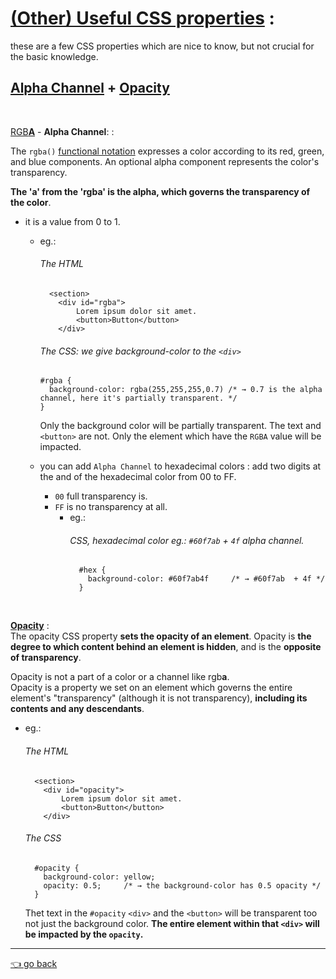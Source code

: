 # [(Other) Useful CSS properties](https://developer.mozilla.org/en-US/docs/Web/CSS/Reference) :    
these are a few CSS properties which are nice to know, but not crucial for the basic knowledge.

## [Alpha Channel](https://developer.mozilla.org/en-US/docs/Web/CSS/opacity) + [Opacity](https://developer.mozilla.org/en-US/docs/Web/CSS/opacity)
  
  <br>

 [RGB**A**](https://developer.mozilla.org/en-US/docs/Web/CSS/color_value/rgba()) - **Alpha Channel**:  : 

  The `rgba()` [functional notation](https://developer.mozilla.org/en-US/docs/Web/CSS/CSS_Functions) expresses a color according to its red, green, and blue components. An optional alpha component represents the color's transparency.    

  **The 'a' from the 'rgba' is the alpha, which governs the transparency of the color**.  

  - it is a value from 0 to 1.
    - eg.:
      ###### *The HTML*
      ```
        <section>
          <div id="rgba">
              Lorem ipsum dolor sit amet.
              <button>Button</button>
          </div>
      ``` 
      ###### *The CSS:  we give background-color to the `<div>`*
      ```
      #rgba {
        background-color: rgba(255,255,255,0.7) /* → 0.7 is the alpha channel, here it's partially transparent. */
      }
      ```
      Only the background color will be partially transparent. The text and `<button>` are not. Only the element which have the `RGBA` value will be impacted.


    - you can add `Alpha Channel` to hexadecimal colors : add two digits at the and of the hexadecimal color from 00 to FF.
      - `00` full transparency is.
      - `FF` is no transparency at all.
        - eg.:
          ###### *CSS, hexadecimal color eg.: `#60f7ab` + `4f` alpha channel.*
          ```
            #hex {
              background-color: #60f7ab4f     /* → #60f7ab  + 4f */
            }
          ```

      <br>

  **[Opacity](https://developer.mozilla.org/en-US/docs/Web/CSS/opacity#values)** :   
  The opacity CSS property **sets the opacity of an element**. Opacity is **the degree to which content behind an element is hidden**, and is the **opposite of transparency**.

  Opacity is not a part of a color or a channel like rgb**a**.   
  Opacity is a property we set on an element which governs the entire element's "transparency" (although it is not transparency), **including its contents and any descendants**.   
  - eg.: 
    ###### *The HTML*
    ```
      <section>
        <div id="opacity">
            Lorem ipsum dolor sit amet.
            <button>Button</button>
        </div>
    ```
    ###### *The CSS*
    ```
      #opacity {
        background-color: yellow;
        opacity: 0.5;     /* → the background-color has 0.5 opacity */
      }
    ```
    Thet text in the `#opacity` `<div>` and the `<button>` will be transparent too not just the background color. **The entire element within that `<div>` will be impacted by the `opacity`.**

---

   [👈 go back](https://github.com/Klosmi/html-basics#html-and-css--basics)
